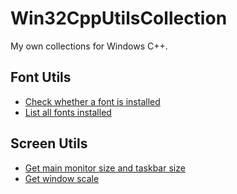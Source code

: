 # Win32CppUtilsCollection

My own collections for Windows C++.

## Font Utils

- [Check whether a font is installed](https://github.com/fanlumaster/Win32CppUtilsCollection/blob/master/src/font-utils/check_font_exists.cpp)
- [List all fonts installed](https://github.com/fanlumaster/Win32CppUtilsCollection/blob/master/src/font-utils/list_all_fonts.cpp)

## Screen Utils

- [Get main monitor size and taskbar size](https://github.com/fanlumaster/Win32CppUtilsCollection/blob/master/src/screen-utils/monitor_and_taskbar_size.cpp)
- [Get window scale](https://github.com/fanlumaster/Win32CppUtilsCollection/blob/master/src/screen-utils/window_scale.cpp)
